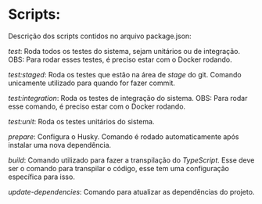 # Scripts:

Descrição dos scripts contidos no arquivo package.json:

*test*: Roda todos os testes do sistema, sejam unitários ou de integração. OBS: Para rodar esses testes, é preciso estar com o Docker rodando.

*test:staged*: Roda os testes que estão na área de *stage* do git. Comando unicamente utilizado para quando for fazer commit.

*test:integration*: Roda os testes de integração do sistema. OBS: Para rodar esse comando, é preciso estar com o Docker rodando.

*test:unit*: Roda os testes unitários do sistema.

*prepare*: Configura o Husky. Comando é rodado automaticamente após instalar uma nova dependência.

*build*: Comando utilizado para fazer a transpilação do *TypeScript*. Esse deve ser o comando para transpilar o código, esse tem uma configuração específica para isso.

*update-dependencies*: Comando para atualizar as dependências do projeto.
